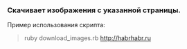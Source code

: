 ### Скачивает изображения с указанной страницы.

Пример использования скрипта:
>
> ruby download_images.rb http://habrhabr.ru
>